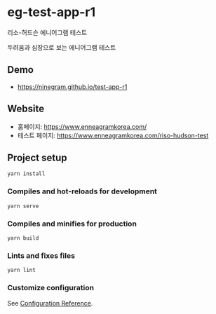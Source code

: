 # eg-test-app-r1

리소-허드슨 에니어그램 테스트

두려움과 심장으로 보는 에니어그램 테스트

## Demo

* <https://ninegram.github.io/test-app-r1>

## Website

* 홈페이지: <https://www.enneagramkorea.com/> 
* 테스트 페이지: <https://www.enneagramkorea.com/riso-hudson-test>

## Project setup
```
yarn install
```

### Compiles and hot-reloads for development
```
yarn serve
```

### Compiles and minifies for production
```
yarn build
```

### Lints and fixes files
```
yarn lint
```

### Customize configuration
See [Configuration Reference](https://cli.vuejs.org/config/).
